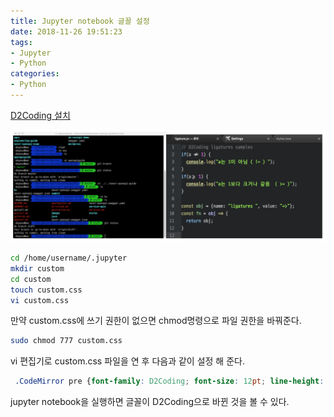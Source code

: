 ```yaml
---
title: Jupyter notebook 글꼴 설정
date: 2018-11-26 19:51:23
tags:
- Jupyter
- Python
categories:
- Python
---
```


[D2Coding 설치](https://github.com/naver/d2codingfont)

![](/images/1543128432857.png)



```bash
cd /home/username/.jupyter
mkdir custom
cd custom
touch custom.css
vi custom.css
```

만약 custom.css에 쓰기 권한이 없으면 chmod명령으로 파일 권한을 바꿔준다.

```bash
sudo chmod 777 custom.css
```



vi 편집기로 custom.css 파일을 연 후 다음과 같이 설정 해 준다.

```css
 .CodeMirror pre {font-family: D2Coding; font-size: 12pt; line-height: 120%;}
```



jupyter notebook을 실행하면 글꼴이 D2Coding으로 바뀐 것을 볼 수 있다.



